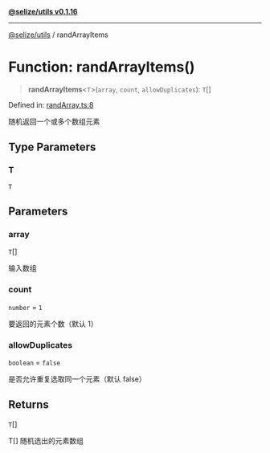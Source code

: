 [**@selize/utils v0.1.16**](../README.md)

***

[@selize/utils](../globals.md) / randArrayItems

# Function: randArrayItems()

> **randArrayItems**\<`T`\>(`array`, `count`, `allowDuplicates`): `T`[]

Defined in: [randArray.ts:8](https://github.com/snroe/snet-utils/blob/main/src/modules/randArray.ts#L8)

随机返回一个或多个数组元素

## Type Parameters

### T

`T`

## Parameters

### array

`T`[]

输入数组

### count

`number` = `1`

要返回的元素个数（默认 1）

### allowDuplicates

`boolean` = `false`

是否允许重复选取同一个元素（默认 false）

## Returns

`T`[]

T[] 随机选出的元素数组
